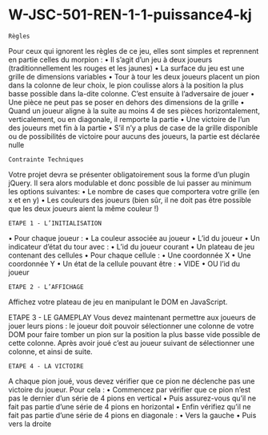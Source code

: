 # W-JSC-501-REN-1-1-puissance4-kj

    Règles

Pour ceux qui ignorent les règles de ce jeu, elles sont simples et reprennent en partie celles du morpion :
• Il s’agit d’un jeu à deux joueurs (traditionnellement les rouges et les jaunes)
• La surface du jeu est une grille de dimensions variables
• Tour à tour les deux joueurs placent un pion dans la colonne de leur choix, le pion coulisse alors à la
position la plus basse possible dans la-dite colonne. C’est ensuite à l’adversaire de jouer
• Une pièce ne peut pas se poser en dehors des dimensions de la grille
• Quand un joueur aligne à la suite au moins 4 de ses pièces horizontalement, verticalement, ou en
diagonale, il remporte la partie
• Une victoire de l’un des joueurs met fin à la partie
• S’il n’y a plus de case de la grille disponible ou de possibilités de victoire pour aucuns des joueurs, la
partie est déclarée nulle

    Contrainte Techniques

Votre projet devra se présenter obligatoirement sous la forme d’un plugin jQuery.
Il sera alors modulable et donc possible de lui passer au minimum les options suivantes:
• Le nombre de cases que comportera votre grille (en x et en y)
• Les couleurs des joueurs (bien sûr, il ne doit pas être possible que les deux joueurs aient la même
couleur !)

    ETAPE 1 - L’INITIALISATION

• Pour chaque joueur :
• La couleur associée au joueur
• L’id du joueur
• Un indicateur d’état du tour avec :
• L’id du joueur courant
• Un plateau de jeu contenant des cellules
• Pour chaque cellule :
• Une coordonnée X
• Une coordonnée Y
• Un état de la cellule pouvant être :
• VIDE
• OU l’id du joueur

    ETAPE 2 - L’AFFICHAGE

Affichez votre plateau de jeu en manipulant le DOM en JavaScript.

ETAPE 3 - LE GAMEPLAY
Vous devez maintenant permettre aux joueurs de jouer leurs pions : le joueur doit pouvoir sélectionner une
colonne de votre DOM pour faire tomber un pion sur la position la plus basse vide possible de cette colonne.
Après avoir joué c’est au joueur suivant de sélectionner une colonne, et ainsi de suite.

    ETAPE 4 - LA VICTOIRE

A chaque pion joué, vous devez vérifier que ce pion ne déclenche pas une victoire du joueur.
Pour cela :
• Commencez par vérifier que ce pion n’est pas le dernier d’un série de 4 pions en vertical
• Puis assurez-vous qu’il ne fait pas partie d’une série de 4 pions en horizontal
• Enfin vérifiez qu’il ne fait pas partie d’une série de 4 pions en diagonale :
• Vers la gauche
• Puis vers la droite
